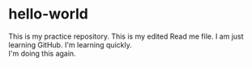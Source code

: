 # hello-world
This is my practice repository.
This is my edited Read me file.  I am just learning GitHub.
I'm learning quickly.  
I'm doing this again.
